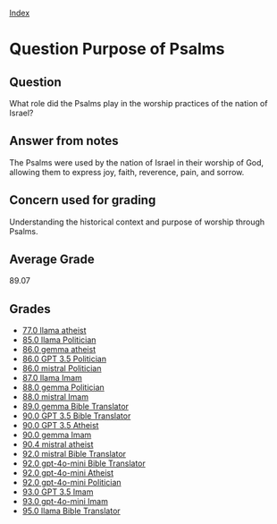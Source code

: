 
[Index](../../index.md)
# Question Purpose of Psalms
## Question
What role did the Psalms play in the worship practices of the nation of Israel?

## Answer from notes
The Psalms were used by the nation of Israel in their worship of God, allowing them to express joy, faith, reverence, pain, and sorrow.

## Concern used for grading
Understanding the historical context and purpose of worship through Psalms.

## Average Grade
89.07

## Grades
 * [77.0 llama atheist](../answers/llama_atheist/Purpose_of_Psalms.md)
 * [85.0 llama Politician](../answers/llama_Politician/Purpose_of_Psalms.md)
 * [86.0 gemma atheist](../answers/gemma_atheist/Purpose_of_Psalms.md)
 * [86.0 GPT 3.5 Politician](../answers/GPT_3.5_Politician/Purpose_of_Psalms.md)
 * [86.0 mistral Politician](../answers/mistral_Politician/Purpose_of_Psalms.md)
 * [87.0 llama Imam](../answers/llama_Imam/Purpose_of_Psalms.md)
 * [88.0 gemma Politician](../answers/gemma_Politician/Purpose_of_Psalms.md)
 * [88.0 mistral Imam](../answers/mistral_Imam/Purpose_of_Psalms.md)
 * [89.0 gemma Bible Translator](../answers/gemma_Bible_Translator/Purpose_of_Psalms.md)
 * [90.0 GPT 3.5 Bible Translator](../answers/GPT_3.5_Bible_Translator/Purpose_of_Psalms.md)
 * [90.0 GPT 3.5 Atheist](../answers/GPT_3.5_Atheist/Purpose_of_Psalms.md)
 * [90.0 gemma Imam](../answers/gemma_Imam/Purpose_of_Psalms.md)
 * [90.4 mistral atheist](../answers/mistral_atheist/Purpose_of_Psalms.md)
 * [92.0 mistral Bible Translator](../answers/mistral_Bible_Translator/Purpose_of_Psalms.md)
 * [92.0 gpt-4o-mini Bible Translator](../answers/gpt-4o-mini_Bible_Translator/Purpose_of_Psalms.md)
 * [92.0 gpt-4o-mini Atheist](../answers/gpt-4o-mini_Atheist/Purpose_of_Psalms.md)
 * [92.0 gpt-4o-mini Politician](../answers/gpt-4o-mini_Politician/Purpose_of_Psalms.md)
 * [93.0 GPT 3.5 Imam](../answers/GPT_3.5_Imam/Purpose_of_Psalms.md)
 * [93.0 gpt-4o-mini Imam](../answers/gpt-4o-mini_Imam/Purpose_of_Psalms.md)
 * [95.0 llama Bible Translator](../answers/llama_Bible_Translator/Purpose_of_Psalms.md)
